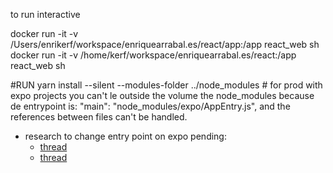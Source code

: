 to run interactive 

docker run -it -v /Users/enrikerf/workspace/enriquearrabal.es/react/app:/app react_web sh
docker run -it -v /home/kerf/workspace/enriquearrabal.es/react:/app react_web sh


#RUN yarn install --silent --modules-folder ../node_modules # for prod
with expo projects you can't le outside the volume the node_modules because de entrypoint is:
  "main": "node_modules/expo/AppEntry.js",
and the references between files can't be handled. 
* research to change entry point on expo pending: 
  * [thread](https://stackoverflow.com/questions/47742280/how-to-define-entry-point-for-react-native-app)
  * [thread](https://blog.expo.io/building-a-react-native-app-using-expo-and-typescript-part-1-a81b6970bb82)